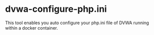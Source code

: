 # dvwa-configure-php.ini
This tool enables you auto configure your php.ini file of DVWA running within a docker container.
